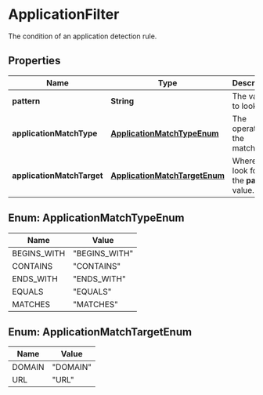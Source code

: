 

# ApplicationFilter

The condition of an application detection rule.

## Properties

| Name | Type | Description | Notes |
|------------ | ------------- | ------------- | -------------|
|**pattern** | **String** | The value to look for. |  |
|**applicationMatchType** | [**ApplicationMatchTypeEnum**](#ApplicationMatchTypeEnum) | The operator of the matching. |  |
|**applicationMatchTarget** | [**ApplicationMatchTargetEnum**](#ApplicationMatchTargetEnum) | Where to look for the the **pattern** value. |  |



## Enum: ApplicationMatchTypeEnum

| Name | Value |
|---- | -----|
| BEGINS_WITH | &quot;BEGINS_WITH&quot; |
| CONTAINS | &quot;CONTAINS&quot; |
| ENDS_WITH | &quot;ENDS_WITH&quot; |
| EQUALS | &quot;EQUALS&quot; |
| MATCHES | &quot;MATCHES&quot; |



## Enum: ApplicationMatchTargetEnum

| Name | Value |
|---- | -----|
| DOMAIN | &quot;DOMAIN&quot; |
| URL | &quot;URL&quot; |



